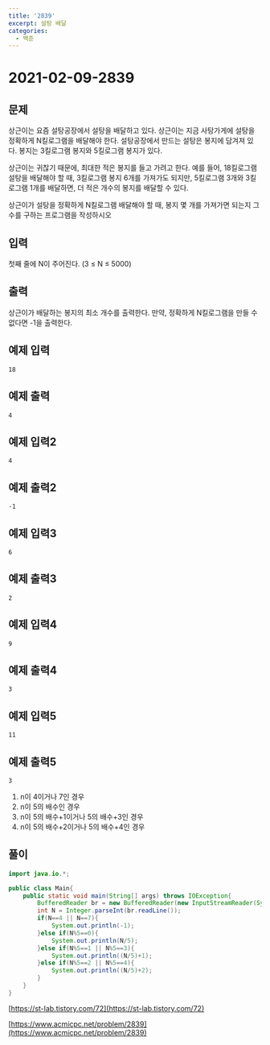 ```yaml
---
title: '2839'
excerpt: 설탕 배달
categories:
  - 백준
---
```


# 2021-02-09-2839

## 문제

상근이는 요즘 설탕공장에서 설탕을 배달하고 있다. 상근이는 지금 사탕가게에 설탕을 정확하게 N킬로그램을 배달해야 한다. 설탕공장에서 만드는 설탕은 봉지에 담겨져 있다. 봉지는 3킬로그램 봉지와 5킬로그램 봉지가 있다.

상근이는 귀찮기 때문에, 최대한 적은 봉지를 들고 가려고 한다. 예를 들어, 18킬로그램 설탕을 배달해야 할 때, 3킬로그램 봉지 6개를 가져가도 되지만, 5킬로그램 3개와 3킬로그램 1개를 배달하면, 더 적은 개수의 봉지를 배달할 수 있다.

상근이가 설탕을 정확하게 N킬로그램 배달해야 할 때, 봉지 몇 개를 가져가면 되는지 그 수를 구하는 프로그램을 작성하시오

## 입력

첫째 줄에 N이 주어진다. \(3 ≤ N ≤ 5000\)

## 출력

상근이가 배달하는 봉지의 최소 개수를 출력한다. 만약, 정확하게 N킬로그램을 만들 수 없다면 -1을 출력한다.

## 예제 입력

```text
18
```

## 예제 출력

```text
4
```

## 예제 입력2

```text
4
```

## 예제 출력2

```text
-1
```

## 예제 입력3

```text
6
```

## 예제 출력3

```text
2
```

## 예제 입력4

```text
9
```

## 예제 출력4

```text
3
```

## 예제 입력5

```text
11
```

## 예제 출력5

```text
3
```

1. n이 4이거나 7인 경우
2. n이 5의 배수인 경우
3. n이 5의 배수+1이거나 5의 배수+3인 경우
4. n이 5의 배수+2이거나 5의 배수+4인 경우

## 풀이

```java
import java.io.*;

public class Main{
    public static void main(String[] args) throws IOException{
        BufferedReader br = new BufferedReader(new InputStreamReader(System.in));
        int N = Integer.parseInt(br.readLine());
        if(N==4 || N==7){
            System.out.println(-1);
        }else if(N%5==0){
            System.out.println(N/5);
        }else if(N%5==1 || N%5==3){
            System.out.println((N/5)+1);
        }else if(N%5==2 || N%5==4){
            System.out.println((N/5)+2);
        }
    }
}
```

[https://st-lab.tistory.com/72](https://st-lab.tistory.com/72)

[https://www.acmicpc.net/problem/2839](https://www.acmicpc.net/problem/2839)

